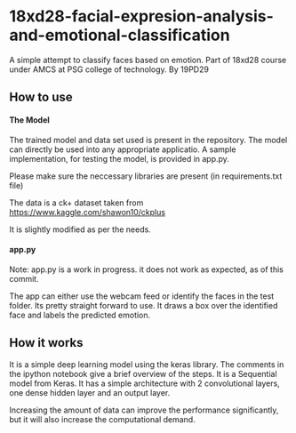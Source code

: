 # 18xd28-facial-expresion-analysis-and-emotional-classification
A simple attempt to classify faces based on emotion. Part of 18xd28 course under AMCS at PSG college of technology. By 19PD29 

## How to use

#### The Model
The trained model and data set used is present in the repository. The model can directly be used into any appropriate applicatio. A sample implementation, for testing the model, is provided in app.py. 

Please make sure the neccessary libraries are present (in requirements.txt file)

The data is a ck+ dataset taken from https://www.kaggle.com/shawon10/ckplus

It is slightly modified as per the needs.

#### app.py
Note: app.py is a work in progress. it does not work as expected, as of this commit. 

The app can either use the webcam feed or identify the faces in the test folder. Its pretty straight forward to use.
It draws a box over the identified face and labels the predicted emotion. 

## How it works
It is a simple deep learning model using the keras library. The comments in the ipython notebook give a brief overview of the steps. It is a Sequential model from Keras. It has a simple architecture with 2 convolutional layers, one dense hidden layer and an output layer.

Increasing the amount of data can improve the performance significantly, but it will also increase the computational demand.
